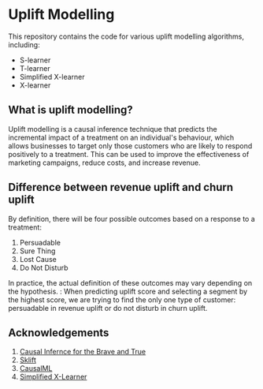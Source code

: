 # Uplift Modelling

This repository contains the code for various uplift modelling algorithms, including:

- S-learner
- T-learner
- Simplified X-learner
- X-learner

## What is uplift modelling?

Uplift modelling is a causal inference technique that predicts the incremental impact of a treatment on an individual's behaviour, which allows businesses to target only those customers who are likely to respond positively to a treatment. This can be used to improve the effectiveness of marketing campaigns, reduce costs, and increase revenue.

## Difference between revenue uplift and churn uplift

By definition, there will be four possible outcomes based on a response to a treatment:

1. Persuadable
2. Sure Thing
3. Lost Cause
4. Do Not Disturb

In practice, the actual definition of these outcomes may vary depending on the hypothesis. : When predicting uplift score and selecting a segment by the highest score, we are trying to find the only one type of customer: persuadable in revenue uplift or do not disturb in churn uplift.

## Acknowledgements

1. [Causal Infernce for the Brave and True](https://matheusfacure.github.io/python-causality-handbook/landing-page.html)
2. [Sklift](https://www.uplift-modeling.com/en/latest/user_guide/introduction/index.html)
3. [CausalML](https://causalml.readthedocs.io/en/latest/about.html)
4. [Simplified X-Learner](https://medium.com/@rndonnelly/a-simpler-alternative-to-x-learner-for-uplift-modeling-f3a11ebf6bf1#:~:text=%5B%3A%2C%201%5D-,Simplified%20X%2Dlearner%20(Xs%2Dlearner),using%20only%20the%20untreated%20observations.)
